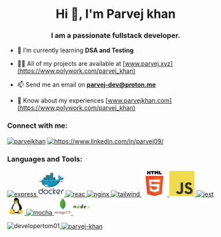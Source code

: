 <h1 align="center">Hi 👋, I'm Parvej khan</h1>
<h3 align="center">I am a passionate fullstack developer.</h3>



- 🌱 I’m currently learning **DSA and Testing**

- 👨‍💻 All of my projects are available at [www.parvej.xyz](https://www.polywork.com/parvej_khan)

- 📫 Send me an email on **parvej-dev@proton.me**

- 📄 Know about my experiences [www.parvejkhan.com](https://www.polywork.com/parvej_khan)

<h3 align="left">Connect with me:</h3>
<p align="left">
<a href="https://twitter.com/digitalparvej" target="blank"><img align="center" src="https://raw.githubusercontent.com/rahuldkjain/github-profile-readme-generator/master/src/images/icons/Social/twitter.svg" alt="parvejkhan" height="30" width="40" /></a>
<a href="https://www.linkedin.com/in/parvej09/" target="blank"><img align="center" src="https://raw.githubusercontent.com/rahuldkjain/github-profile-readme-generator/master/src/images/icons/Social/linked-in-alt.svg" alt="https://www.linkedin.com/in/parvej09/" height="30" width="40" /></a>

</p>

<h3 align="left">Languages and Tools:</h3>
<p align="left"> <a href="https://aws.amazon.com" target="_blank" rel="noreferrer"> 
 <img src="https://img.icons8.com/?size=512&id=kg46nzoJrmTR&format=png" alt="express" width="60" height="60"/> </a> <a href="https://www.gnu.org/software/bash/" target="_blank" rel="noreferrer"> <img src="https://raw.githubusercontent.com/devicons/devicon/master/icons/docker/docker-original-wordmark.svg" alt="docker" width="60" height="60"/> </a> <a href="https://www.elastic.co" target="_blank" rel="noreferrer">  <img src="https://img.icons8.com/?size=512&id=Vra58PN2KmI5&format=png" alt="reac" width="60" height="60"/> </a> <a href="https://expressjs.com" target="_blank" rel="noreferrer"> <img src="https://img.icons8.com/?size=2x&id=t2x6DtCn5Zzx&format=png" alt="nginx" width="60" height="60"/> </a> <a href="https://flutter.dev" target="_blank" rel="noreferrer"> <img src="https://img.icons8.com/?size=2x&id=x7XMNGh2vdqA&format=png" alt="tailwind" width="60" height="60"/> </a> <a href="https://www.w3.org/html/" target="_blank" rel="noreferrer">  <img src="https://raw.githubusercontent.com/devicons/devicon/master/icons/html5/html5-original-wordmark.svg" alt="html5" width="60" height="60"/> </a> <a href="https://developer.mozilla.org/en-US/docs/Web/JavaScript" target="_blank" rel="noreferrer"> <img src="https://raw.githubusercontent.com/devicons/devicon/master/icons/javascript/javascript-original.svg" alt="javascript" width="60" height="60"/> </a> <a href="https://jestjs.io" target="_blank" rel="noreferrer">  <img src="https://www.vectorlogo.zone/logos/jestjsio/jestjsio-icon.svg" alt="jest" width="60" height="60"/> </a> <a href="https://www.elastic.co/kibana" target="_blank" rel="noreferrer">  <img src="https://raw.githubusercontent.com/devicons/devicon/master/icons/linux/linux-original.svg" alt="linux" width="40" height="40"/> </a> <a href="https://mariadb.org/" target="_blank" rel="noreferrer"> <img src="https://www.vectorlogo.zone/logos/mochajs/mochajs-icon.svg" alt="mocha" width="40" height="40"/> </a> <a href="https://www.mongodb.com/" target="_blank" rel="noreferrer">   <img src="https://raw.githubusercontent.com/devicons/devicon/master/icons/mongodb/mongodb-original-wordmark.svg" alt="mongodb" width="40" height="40"/> </a> <a href="https://www.mysql.com/" target="_blank" rel="noreferrer">  <img src="https://raw.githubusercontent.com/devicons/devicon/master/icons/nodejs/nodejs-original-wordmark.svg" alt="nodejs" width="40" height="40"/> </a> <a href="https://www.postgresql.org" target="_blank" rel="noreferrer">

 

  

<p><img align="left" src="https://github-readme-stats.vercel.app/api/top-langs?username=parvej-khan-dev&show_icons=true&locale=en&layout=compact" alt="developertom01" /></p>

<p>&nbsp;<img align="center" src="https://github-readme-stats.vercel.app/api?username=parvej-khan-dev&show_icons=true&locale=en" alt="parvej-khan" /></p>

